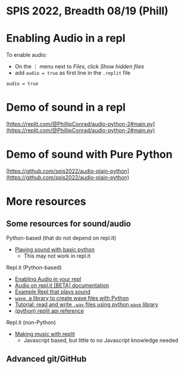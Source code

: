 # SPIS 2022, Breadth 08/19 (Phill)

# Enabling Audio in a repl

To enable audio:

* On the  ⋮ menu next to *Files*, click *Show hidden files* 
* add `audio = true` as first line in the `.replit` file

```
audio = true
```

# Demo of sound in a repl

[https://replit.com/@PhillipConrad/audio-python-2#main.py](https://replit.com/@PhillipConrad/audio-python-2#main.py)

# Demo of sound with Pure Python

[https://github.com/spis2022/audio-plain-python](https://github.com/spis2022/audio-plain-python)

# More resources

## Some resources for sound/audio

Python-based (that do not depend on repl.it)
* [Playing sound with basic python](https://pythonbasics.org/python-play-sound/)
  * This may not work in repl.it

Repl.it (Python-based)
* [Enabling Audio in your repl](https://docs.replit.com/misc/playing-audio-replit)
* [Audio on repl.it [BETA] documentation](https://replitgithubio-1--ritza.repl.co/repls/audio)
* [Example Repl that plays sound](https://replit.com/@phtcon/py-audio-demo#main.py)
* [`wave`, a library to create wave files with Python](https://docs.python.org/3/library/wave.html)
* [Tutorial: read and write `.wav` files using python `wave` library](https://www.tutorialspoint.com/read-and-write-wav-files-using-python-wave)
* [(python) replit api reference](https://replit-docs-python.allawesome497.repl.co/)

Repl.it (non-Python)
* [Making music with replit](https://www.youtube.com/watch?v=-kTXQ_EnYek)
  * Javascript based, but little to no Javascript knowledge needed  


## Advanced git/GitHub


